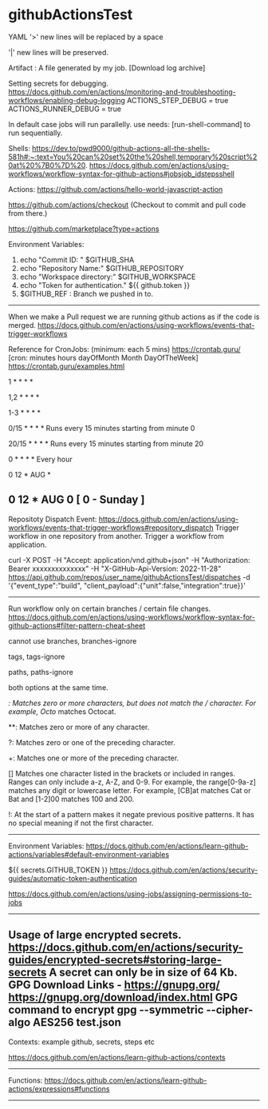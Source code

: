 # githubActionsTest
YAML
'>' new lines will be replaced by a space

'|' new lines will be preserved. 

Artifact :  A file generated by my job. [Download log archive]


Setting secrets for debugging.
https://docs.github.com/en/actions/monitoring-and-troubleshooting-workflows/enabling-debug-logging 
ACTIONS_STEP_DEBUG = true
ACTIONS_RUNNER_DEBUG = true

In default case jobs will run parallelly. use needs: [run-shell-command] to run sequentially. 

Shells: 
https://dev.to/pwd9000/github-actions-all-the-shells-581h#:~:text=You%20can%20set%20the%20shell,temporary%20script%20at%20%7B0%7D%20.
https://docs.github.com/en/actions/using-workflows/workflow-syntax-for-github-actions#jobsjob_idstepsshell


Actions:
https://github.com/actions/hello-world-javascript-action

https://github.com/actions/checkout 
(Checkout to commit and pull code from there.)

https://github.com/marketplace?type=actions


Environment Variables:
1. echo "Commit ID: "  $GITHUB_SHA
2. echo "Repository Name:"  $GITHUB_REPOSITORY
3. echo "Workspace directory:"  $GITHUB_WORKSPACE
4. echo "Token for authentication." ${{ github.token }}
5. $GITHUB_REF : Branch we pushed in to.
---------------------------------------------------------------------------------------------------------------------------------------
When we make a Pull request we are running github actions as if the code is merged. 
https://docs.github.com/en/actions/using-workflows/events-that-trigger-workflows

Reference for CronJobs:  (minimum: each 5 mins)
https://crontab.guru/ [cron: minutes hours dayOfMonth Month DayOfTheWeek]
https://crontab.guru/examples.html

1 * * * *

1,2 * * * *

1-3 * * * *

0/15 * * * *        Runs every 15 minutes starting from minute 0

20/15 * * * *       Runs every 15 minutes starting from minute 20

0  * * * *          Every hour

0 12 * AUG *

0 12 * AUG 0        [ 0 - Sunday ] 
---------------------------------------------------------------------------------------------------------------------------------------
Repositoty Dispatch Event:
https://docs.github.com/en/actions/using-workflows/events-that-trigger-workflows#repository_dispatch
Trigger workflow in one repository from another. Trigger a workflow from application.

 curl -X POST -H "Accept: application/vnd.github+json" -H "Authorization: Bearer xxxxxxxxxxxxxx" -H "X-GitHub-Api-Version: 2022-11-28" https://api.github.com/repos/user_name/githubActionsTest/dispatches -d '{"event_type":"build", "client_payload":{"unit":false,"integration":true}}'


---------------------------------------------------------------------------------------------------------------------------------------
Run workflow only on certain branches / certain file changes. 
https://docs.github.com/en/actions/using-workflows/workflow-syntax-for-github-actions#filter-pattern-cheat-sheet

cannot use 
branches, branches-ignore

tags, tags-ignore

paths, paths-ignore

both options at the same time. 

*: Matches zero or more characters, but does not match the / character. For example, Octo* matches Octocat.

**: Matches zero or more of any character.

?: Matches zero or one of the preceding character.

+: Matches one or more of the preceding character.

[] Matches one character listed in the brackets or included in ranges. Ranges can only include a-z, A-Z, and 0-9. For example, the range[0-9a-z] matches any digit or lowercase letter. For example, [CB]at matches Cat or Bat and [1-2]00 matches 100 and 200.

!: At the start of a pattern makes it negate previous positive patterns. It has no special meaning if not the first character.


---------------------------------------------------------------------------------------------------------------------------------------
Environment Variables: 
https://docs.github.com/en/actions/learn-github-actions/variables#default-environment-variables

${{ secrets.GITHUB_TOKEN }}
https://docs.github.com/en/actions/security-guides/automatic-token-authentication

https://docs.github.com/en/actions/using-jobs/assigning-permissions-to-jobs

---------------------------------------------------------------------------------------------------------------------------------------
Usage of large encrypted secrets. 
https://docs.github.com/en/actions/security-guides/encrypted-secrets#storing-large-secrets
A secret can only be in size of 64 Kb. 
GPG Download Links  -  https://gnupg.org/ https://gnupg.org/download/index.html
GPG command to encrypt       gpg --symmetric --cipher-algo AES256 test.json
---------------------------------------------------------------------------------------------------------------------------------------
Contexts: example github, secrets, steps etc 

https://docs.github.com/en/actions/learn-github-actions/contexts

---------------------------------------------------------------------------------------------------------------------------------------
Functions: https://docs.github.com/en/actions/learn-github-actions/expressions#functions 

---------------------------------------------------------------------------------------------------------------------------------------

